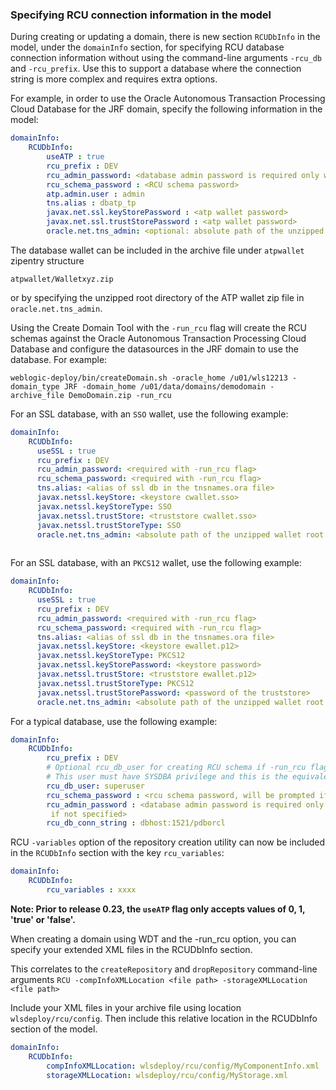 ### Specifying RCU connection information in the model

During creating or updating a domain, there is new section `RCUDbInfo` in the model, under the `domainInfo` section, for specifying RCU database connection information without using the command-line arguments `-rcu_db` and `-rcu_prefix`. Use this to support a database where the connection string is more complex and requires extra options.

For example, in order to use the Oracle Autonomous Transaction Processing Cloud Database for the JRF domain, specify the following information in the model:

```yaml
domainInfo:
    RCUDbInfo:
        useATP : true
        rcu_prefix : DEV
        rcu_admin_password: <database admin password is required only when you specify -run_rcu flag>
        rcu_schema_password : <RCU schema password>
        atp.admin.user : admin
        tns.alias : dbatp_tp
        javax.net.ssl.keyStorePassword : <atp wallet password>
        javax.net.ssl.trustStorePassword : <atp wallet password>
        oracle.net.tns_admin: <optional: absolute path of the unzipped wallet root directory (outside of the archive), if the wallet.zip is not included in the archive>
```           
The database wallet can be included in the archive file under `atpwallet` zipentry structure

`atpwallet/Walletxyz.zip`

or by specifying the unzipped root directory of the ATP wallet zip file in `oracle.net.tns_admin`.

Using the Create Domain Tool with the `-run_rcu` flag will create the RCU schemas against the Oracle Autonomous Transaction Processing Cloud Database and configure the datasources in the JRF domain to use the database.  For example:

    weblogic-deploy/bin/createDomain.sh -oracle_home /u01/wls12213 -domain_type JRF -domain_home /u01/data/domains/demodomain -archive_file DemoDomain.zip -run_rcu
For an SSL database, with an `SSO` wallet, use the following example:
```yaml
domainInfo:
    RCUDbInfo:
      useSSL : true
      rcu_prefix : DEV
      rcu_admin_password: <required with -run_rcu flag>
      rcu_schema_password: <required with -run_rcu flag>
      tns.alias: <alias of ssl db in the tnsnames.ora file>
      javax.netssl.keyStore: <keystore cwallet.sso>
      javax.netssl.keyStoreType: SSO
      javax.netssl.trustStore: <truststore cwallet.sso>
      javax.netssl.trustStoreType: SSO
      oracle.net.tns_admin: <absolute path of the unzipped wallet root directory>
      
```

For an SSL database, with an `PKCS12` wallet, use the following example:
```yaml
domainInfo:
    RCUDbInfo:
      useSSL : true
      rcu_prefix : DEV
      rcu_admin_password: <required with -run_rcu flag>
      rcu_schema_password: <required with -run_rcu flag>
      tns.alias: <alias of ssl db in the tnsnames.ora file>
      javax.netssl.keyStore: <keystore ewallet.p12>
      javax.netssl.keyStoreType: PKCS12
      javax.netssl.keyStorePassword: <keystore password>
      javax.netssl.trustStore: <truststore ewallet.p12>
      javax.netssl.trustStoreType: PKCS12
      javax.netssl.trustStorePassword: <password of the truststore>
      oracle.net.tns_admin: <absolute path of the unzipped wallet root directory>


```
For a typical database, use the following example:

```yaml
domainInfo:
    RCUDbInfo:
        rcu_prefix : DEV
        # Optional rcu_db_user for creating RCU schema if -run_rcu flag is specified. Default user is SYS if not specified.
        # This user must have SYSDBA privilege and this is the equivalent of -dbUser in the RCU utility.
        rcu_db_user: superuser
        rcu_schema_password : <rcu schema password, will be prompted if not specified>
        rcu_admin_password : <database admin password is required only when you specify -run_rcu flag, will be prompted
         if not specified>
        rcu_db_conn_string : dbhost:1521/pdborcl
```        
RCU `-variables` option of the repository creation utility can now be included in the `RCUDbInfo` section with the key `rcu_variables`:

```yaml
domainInfo:
    RCUDbInfo:
        rcu_variables : xxxx
```    

**Note: Prior to release 0.23, the `useATP` flag only accepts values of 0, 1, 'true' or 'false'.**

When creating a domain using WDT and the -run_rcu option, you can specify your extended XML files in the RCUDbInfo section.

This correlates to the `createRepository` and `dropRepository` command-line arguments `RCU -compInfoXMLLocation <file path> -storageXMLLocation <file path>`

Include your XML files in your archive file using location `wlsdeploy/rcu/config`. Then include this relative location in the RCUDbInfo section of the model.

```yaml
domainInfo:
    RCUDbInfo:
        compInfoXMLLocation: wlsdeploy/rcu/config/MyComponentInfo.xml
        storageXMLLocation: wlsdeploy/rcu/config/MyStorage.xml
```
